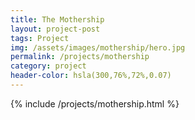 ```yaml
---
title: The Mothership
layout: project-post
tags: Project
img: /assets/images/mothership/hero.jpg
permalink: /projects/mothership
category: project
header-color: hsla(300,76%,72%,0.07)
---
```


{% include /projects/mothership.html %}



